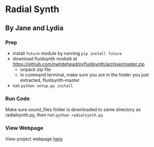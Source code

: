 # Radial Synth

## By Jane and Lydia

### Prep

- install `future` module by running `pip install future`
- download fluidsynth module at https://github.com/nwhitehead/pyfluidsynth/archive/master.zip
  - unpack zip file
  - in command terminal, make sure you are in the folder you just extracted, fluidsynth-master
- run `python setup.py install`

### Run Code

Make sure sound_files folder is downloaded to same directory as radialsynth.py, then run `python radialsynth.py`

### View Webpage

View project webpage [here](https://draconian9908.github.io/RadialSynth/)
